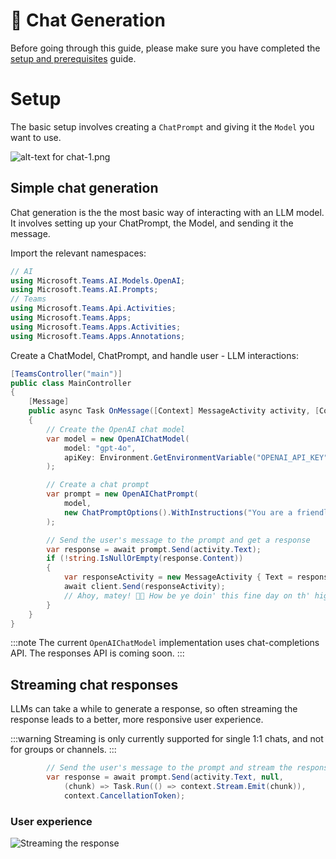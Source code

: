 # 💬 Chat Generation

Before going through this guide, please make sure you have completed the [setup and prerequisites](./setup-and-prereqs.md) guide.

# Setup

The basic setup involves creating a `ChatPrompt` and giving it the `Model` you want to use.

![alt-text for chat-1.png](~/assets/diagrams/chat-1.png)

## Simple chat generation

Chat generation is the the most basic way of interacting with an LLM model. It involves setting up your ChatPrompt, the Model, and sending it the message.

 Import the relevant namespaces:
 ```csharp
// AI
using Microsoft.Teams.AI.Models.OpenAI;
using Microsoft.Teams.AI.Prompts;
// Teams
using Microsoft.Teams.Api.Activities;
using Microsoft.Teams.Apps;
using Microsoft.Teams.Apps.Activities;
using Microsoft.Teams.Apps.Annotations;
```

Create a ChatModel, ChatPrompt, and handle user - LLM interactions:

```csharp
[TeamsController("main")]
public class MainController
{
    [Message]
    public async Task OnMessage([Context] MessageActivity activity, [Context] IContext.Client client)
    {
        // Create the OpenAI chat model
        var model = new OpenAIChatModel(
            model: "gpt-4o",
            apiKey: Environment.GetEnvironmentVariable("OPENAI_API_KEY")!
        );

        // Create a chat prompt
        var prompt = new OpenAIChatPrompt(
            model, 
            new ChatPromptOptions().WithInstructions("You are a friendly assistant who talks like a pirate.")
        );

        // Send the user's message to the prompt and get a response
        var response = await prompt.Send(activity.Text);
        if (!string.IsNullOrEmpty(response.Content))
        {
            var responseActivity = new MessageActivity { Text = response.Content }.AddAIGenerated();
            await client.Send(responseActivity);
            // Ahoy, matey! 🏴‍☠️ How be ye doin' this fine day on th' high seas? What can this ol’ salty sea dog help ye with? 🚢☠️
        }
    }
}
```

:::note
The current `OpenAIChatModel` implementation uses chat-completions API. The responses API is coming soon.
:::

## Streaming chat responses

LLMs can take a while to generate a response, so often streaming the response leads to a better, more responsive user experience.

:::warning
Streaming is only currently supported for single 1:1 chats, and not for groups or channels.
:::

```csharp
        // Send the user's message to the prompt and stream the response back
        var response = await prompt.Send(activity.Text, null, 
            (chunk) => Task.Run(() => context.Stream.Emit(chunk)), 
            context.CancellationToken);
```
### User experience
![Streaming the response](/screenshots/streaming-chat.gif)
